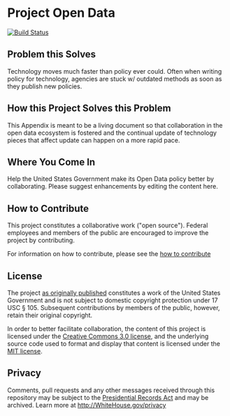 # Project Open Data

[![Build Status](https://travis-ci.org/project-open-data/project-open-data.github.io.png?branch=master)](https://travis-ci.org/project-open-data/project-open-data.github.io)

## Problem this Solves

Technology moves much faster than policy ever could.  Often when writing policy for technology, agencies are stuck w/ outdated methods as soon as they publish new policies.

## How this Project Solves this Problem

This Appendix is meant to be a living document so that collaboration in the open data ecosystem is fostered and the continual update of technology pieces that affect update can happen on a more rapid pace.

## Where You Come In

Help the United States Government make its Open Data policy better by collaborating.  Please suggest enhancements by editing the content here.   

## How to Contribute

This project constitutes a collaborative work ("open source"). Federal employees and members of the public are encouraged to improve the project by contributing.

For information on how to contribute, please see the [how to contribute](CONTRIBUTING.md)

## License

The project [as originally published](#) constitutes a work of the United States Government and is not subject to domestic copyright protection under 17 USC § 105. Subsequent contributions by members of the public, however, retain their original copyright.

In order to better facilitate collaboration, the content of this project is licensed under the [Creative Commons 3.0 license](http://creativecommons.org/licenses/by/3.0/us/deed.en_US), and the underlying source code used to format and display that content is licensed under the [MIT license](http://opensource.org/licenses/mit-license.php). 

## Privacy

Comments, pull requests and any other messages received through this repository may be subject to the [Presidential Records Act](http://www.archives.gov/about/laws/presidential-records.html) and may be archived. Learn more at http://WhiteHouse.gov/privacy
